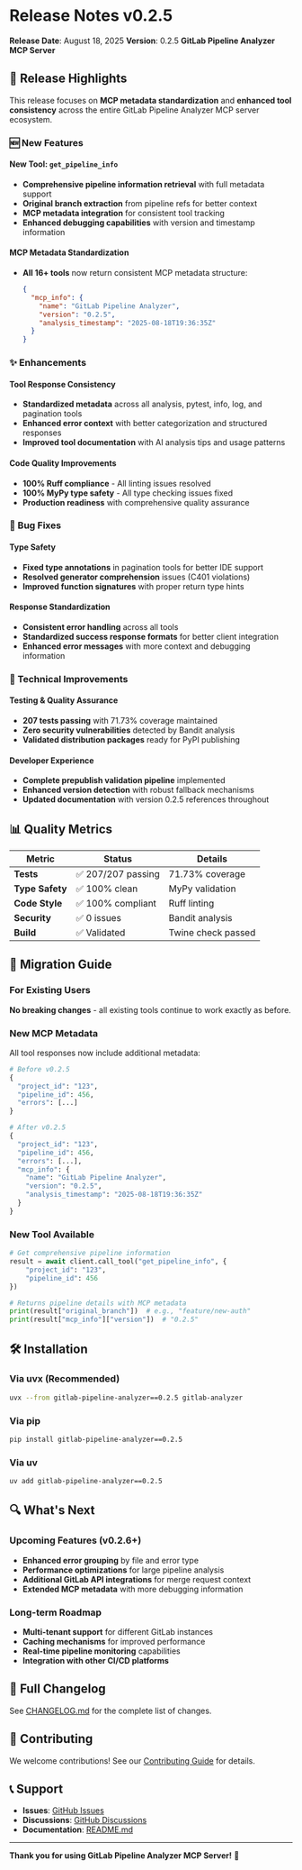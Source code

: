 # Release Notes v0.2.5

**Release Date**: August 18, 2025
**Version**: 0.2.5
**GitLab Pipeline Analyzer MCP Server**

## 🎯 Release Highlights

This release focuses on **MCP metadata standardization** and **enhanced tool consistency** across the entire GitLab Pipeline Analyzer MCP server ecosystem.

### 🆕 New Features

#### New Tool: `get_pipeline_info`

- **Comprehensive pipeline information retrieval** with full metadata support
- **Original branch extraction** from pipeline refs for better context
- **MCP metadata integration** for consistent tool tracking
- **Enhanced debugging capabilities** with version and timestamp information

#### MCP Metadata Standardization

- **All 16+ tools** now return consistent MCP metadata structure:
  ```json
  {
    "mcp_info": {
      "name": "GitLab Pipeline Analyzer",
      "version": "0.2.5",
      "analysis_timestamp": "2025-08-18T19:36:35Z"
    }
  }
  ```

### ✨ Enhancements

#### Tool Response Consistency

- **Standardized metadata** across all analysis, pytest, info, log, and pagination tools
- **Enhanced error context** with better categorization and structured responses
- **Improved tool documentation** with AI analysis tips and usage patterns

#### Code Quality Improvements

- **100% Ruff compliance** - All linting issues resolved
- **100% MyPy type safety** - All type checking issues fixed
- **Production readiness** with comprehensive quality assurance

### 🐛 Bug Fixes

#### Type Safety

- **Fixed type annotations** in pagination tools for better IDE support
- **Resolved generator comprehension** issues (C401 violations)
- **Improved function signatures** with proper return type hints

#### Response Standardization

- **Consistent error handling** across all tools
- **Standardized success response formats** for better client integration
- **Enhanced error messages** with more context and debugging information

### 🔧 Technical Improvements

#### Testing & Quality Assurance

- **207 tests passing** with 71.73% coverage maintained
- **Zero security vulnerabilities** detected by Bandit analysis
- **Validated distribution packages** ready for PyPI publishing

#### Developer Experience

- **Complete prepublish validation pipeline** implemented
- **Enhanced version detection** with robust fallback mechanisms
- **Updated documentation** with version 0.2.5 references throughout

## 📊 Quality Metrics

| Metric          | Status             | Details            |
| --------------- | ------------------ | ------------------ |
| **Tests**       | ✅ 207/207 passing | 71.73% coverage    |
| **Type Safety** | ✅ 100% clean      | MyPy validation    |
| **Code Style**  | ✅ 100% compliant  | Ruff linting       |
| **Security**    | ✅ 0 issues        | Bandit analysis    |
| **Build**       | ✅ Validated       | Twine check passed |

## 🚀 Migration Guide

### For Existing Users

**No breaking changes** - all existing tools continue to work exactly as before.

### New MCP Metadata

All tool responses now include additional metadata:

```python
# Before v0.2.5
{
  "project_id": "123",
  "pipeline_id": 456,
  "errors": [...]
}

# After v0.2.5
{
  "project_id": "123",
  "pipeline_id": 456,
  "errors": [...],
  "mcp_info": {
    "name": "GitLab Pipeline Analyzer",
    "version": "0.2.5",
    "analysis_timestamp": "2025-08-18T19:36:35Z"
  }
}
```

### New Tool Available

```python
# Get comprehensive pipeline information
result = await client.call_tool("get_pipeline_info", {
    "project_id": "123",
    "pipeline_id": 456
})

# Returns pipeline details with MCP metadata
print(result["original_branch"])  # e.g., "feature/new-auth"
print(result["mcp_info"]["version"])  # "0.2.5"
```

## 🛠️ Installation

### Via uvx (Recommended)

```bash
uvx --from gitlab-pipeline-analyzer==0.2.5 gitlab-analyzer
```

### Via pip

```bash
pip install gitlab-pipeline-analyzer==0.2.5
```

### Via uv

```bash
uv add gitlab-pipeline-analyzer==0.2.5
```

## 🔍 What's Next

### Upcoming Features (v0.2.6+)

- **Enhanced error grouping** by file and error type
- **Performance optimizations** for large pipeline analysis
- **Additional GitLab API integrations** for merge request context
- **Extended MCP metadata** with more debugging information

### Long-term Roadmap

- **Multi-tenant support** for different GitLab instances
- **Caching mechanisms** for improved performance
- **Real-time pipeline monitoring** capabilities
- **Integration with other CI/CD platforms**

## 📝 Full Changelog

See [CHANGELOG.md](CHANGELOG.md) for the complete list of changes.

## 🤝 Contributing

We welcome contributions! See our [Contributing Guide](CONTRIBUTING.md) for details.

## 📞 Support

- **Issues**: [GitHub Issues](https://github.com/your-repo/issues)
- **Discussions**: [GitHub Discussions](https://github.com/your-repo/discussions)
- **Documentation**: [README.md](README.md)

---

**Thank you for using GitLab Pipeline Analyzer MCP Server!** 🎉
